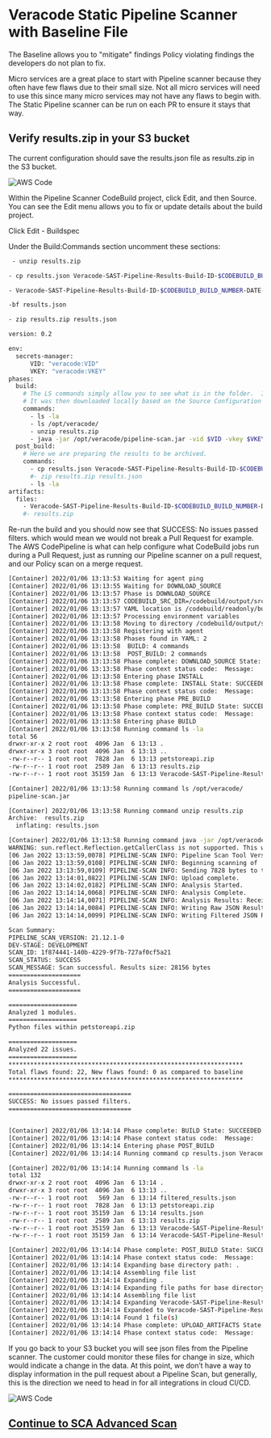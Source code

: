 # Veracode Static Pipeline Scanner with Baseline File

The Baseline allows you to "mitigate" findings Policy violating findings the developers do not plan to fix. 

 Micro services are a great place to start with Pipeline scanner because they often have few flaws due to their small size. Not all micro services will need to use this since many micro services may not have any flaws to begin with.  The Static Pipeline scanner can be run on each PR to ensure it stays that way.

## Verify results.zip in your S3 bucket

The current configuration should save the results.json file as results.zip in the S3 bucket.

![AWS Code](https://github.com/ClintPollock/AWS-Code-Suite-Veracode-Examples/raw/main/6-Static-Pipeline-Scan-Baseline/1-StaticPipelineBaseline.png)

Within the Pipeline Scanner CodeBuild project, click Edit, and then Source. You can see the Edit menu allows you to fix or update details about the build project.

Click Edit - Buildspec

Under the Build:Commands section uncomment these sections:

```bash
 - unzip results.zip
```

```bash
- cp results.json Veracode-SAST-Pipeline-Results-Build-ID-$CODEBUILD_BUILD_NUMBER-DATE-$(date +%Y-%m-%d).json
```

```bash
- Veracode-SAST-Pipeline-Results-Build-ID-$CODEBUILD_BUILD_NUMBER-DATE-$(date +%Y-%m-%d).jsonWe don’t want to overwrite the current results.zip baseline file, so comment out this as well under Artifacts - 
```

```bash
-bf results.json
```

```bash
- zip results.zip results.json
```

```bash
version: 0.2

env:
  secrets-manager:
      VID: "veracode:VID"
      VKEY: "veracode:VKEY"
phases:
  build:
    # The LS commands simply allow you to see what is in the folder.  In the previous step we created the petstoreapi.zip.
    # It was then downloaded locally based on the Source Configuration for this project to pull from the S3 bucket."
    commands:
      - ls -la
      - ls /opt/veracode/
      - unzip results.zip
      - java -jar /opt/veracode/pipeline-scan.jar -vid $VID -vkey $VKEY --file petstoreapi.zip -bf results.json
  post_build:
    # Here we are preparing the results to be archived.
    commands:
      - cp results.json Veracode-SAST-Pipeline-Results-Build-ID-$CODEBUILD_BUILD_NUMBER-DATE-$(date +%Y-%m-%d).json
      #- zip results.zip results.json
      - ls -la
artifacts:
  files:
    - Veracode-SAST-Pipeline-Results-Build-ID-$CODEBUILD_BUILD_NUMBER-DATE-$(date +%Y-%m-%d).json
    #- results.zip
```

Re-run the build and you should now see that SUCCESS: No issues passed filters. which would mean we would not break a Pull Request for example.  The AWS CodePipeline is what can help configure what CodeBuild jobs run during a Pull Request, just as running our Pipeline scanner on a pull request, and our Policy scan on a merge request.

```bash
[Container] 2022/01/06 13:13:53 Waiting for agent ping
[Container] 2022/01/06 13:13:55 Waiting for DOWNLOAD_SOURCE
[Container] 2022/01/06 13:13:57 Phase is DOWNLOAD_SOURCE
[Container] 2022/01/06 13:13:57 CODEBUILD_SRC_DIR=/codebuild/output/src965005462/src
[Container] 2022/01/06 13:13:57 YAML location is /codebuild/readonly/buildspec.yml
[Container] 2022/01/06 13:13:57 Processing environment variables
[Container] 2022/01/06 13:13:58 Moving to directory /codebuild/output/src965005462/src
[Container] 2022/01/06 13:13:58 Registering with agent
[Container] 2022/01/06 13:13:58 Phases found in YAML: 2
[Container] 2022/01/06 13:13:58  BUILD: 4 commands
[Container] 2022/01/06 13:13:58  POST_BUILD: 2 commands
[Container] 2022/01/06 13:13:58 Phase complete: DOWNLOAD_SOURCE State: SUCCEEDED
[Container] 2022/01/06 13:13:58 Phase context status code:  Message: 
[Container] 2022/01/06 13:13:58 Entering phase INSTALL
[Container] 2022/01/06 13:13:58 Phase complete: INSTALL State: SUCCEEDED
[Container] 2022/01/06 13:13:58 Phase context status code:  Message: 
[Container] 2022/01/06 13:13:58 Entering phase PRE_BUILD
[Container] 2022/01/06 13:13:58 Phase complete: PRE_BUILD State: SUCCEEDED
[Container] 2022/01/06 13:13:58 Phase context status code:  Message: 
[Container] 2022/01/06 13:13:58 Entering phase BUILD
[Container] 2022/01/06 13:13:58 Running command ls -la
total 56
drwxr-xr-x 2 root root  4096 Jan  6 13:13 .
drwxr-xr-x 3 root root  4096 Jan  6 13:13 ..
-rw-r--r-- 1 root root  7828 Jan  6 13:13 petstoreapi.zip
-rw-r--r-- 1 root root  2589 Jan  6 13:13 results.zip
-rw-r--r-- 1 root root 35159 Jan  6 13:13 Veracode-SAST-Pipeline-Results-Build-ID-39-DATE-2022-01-06.json

[Container] 2022/01/06 13:13:58 Running command ls /opt/veracode/
pipeline-scan.jar

[Container] 2022/01/06 13:13:58 Running command unzip results.zip
Archive:  results.zip
  inflating: results.json            

[Container] 2022/01/06 13:13:58 Running command java -jar /opt/veracode/pipeline-scan.jar -vid $VID -vkey $VKEY --file petstoreapi.zip -bf results.json
WARNING: sun.reflect.Reflection.getCallerClass is not supported. This will impact performance.
[06 Jan 2022 13:13:59,0078] PIPELINE-SCAN INFO: Pipeline Scan Tool Version 21.12.1-0. 
[06 Jan 2022 13:13:59,0108] PIPELINE-SCAN INFO: Beginning scanning of 'petstoreapi.zip'. 
[06 Jan 2022 13:13:59,0109] PIPELINE-SCAN INFO: Sending 7828 bytes to the server for analysis. 
[06 Jan 2022 13:14:01,0822] PIPELINE-SCAN INFO: Upload complete. 
[06 Jan 2022 13:14:02,0182] PIPELINE-SCAN INFO: Analysis Started. 
[06 Jan 2022 13:14:14,0068] PIPELINE-SCAN INFO: Analysis Complete. 
[06 Jan 2022 13:14:14,0071] PIPELINE-SCAN INFO: Analysis Results: Received 28655 bytes in 14963ms. 
[06 Jan 2022 13:14:14,0084] PIPELINE-SCAN INFO: Writing Raw JSON Results to file '/codebuild/output/src965005462/src/results.json'. 
[06 Jan 2022 13:14:14,0099] PIPELINE-SCAN INFO: Writing Filtered JSON Results to file '/codebuild/output/src965005462/src/filtered_results.json'. 

Scan Summary:
PIPELINE_SCAN_VERSION: 21.12.1-0
DEV-STAGE: DEVELOPMENT
SCAN_ID: 1f874441-140b-4229-9f7b-727af0cf5a21
SCAN_STATUS: SUCCESS
SCAN_MESSAGE: Scan successful. Results size: 28156 bytes
====================
Analysis Successful.
====================

===================
Analyzed 1 modules.
===================
Python files within petstoreapi.zip

===================
Analyzed 22 issues.
===================
*****************************************************************
Total flaws found: 22, New flaws found: 0 as compared to baseline
*****************************************************************

==================================
SUCCESS: No issues passed filters.
==================================


[Container] 2022/01/06 13:14:14 Phase complete: BUILD State: SUCCEEDED
[Container] 2022/01/06 13:14:14 Phase context status code:  Message: 
[Container] 2022/01/06 13:14:14 Entering phase POST_BUILD
[Container] 2022/01/06 13:14:14 Running command cp results.json Veracode-SAST-Pipeline-Results-Build-ID-$CODEBUILD_BUILD_NUMBER-DATE-$(date +%Y-%m-%d).json

[Container] 2022/01/06 13:14:14 Running command ls -la
total 132
drwxr-xr-x 2 root root  4096 Jan  6 13:14 .
drwxr-xr-x 3 root root  4096 Jan  6 13:13 ..
-rw-r--r-- 1 root root   569 Jan  6 13:14 filtered_results.json
-rw-r--r-- 1 root root  7828 Jan  6 13:13 petstoreapi.zip
-rw-r--r-- 1 root root 35159 Jan  6 13:14 results.json
-rw-r--r-- 1 root root  2589 Jan  6 13:13 results.zip
-rw-r--r-- 1 root root 35159 Jan  6 13:13 Veracode-SAST-Pipeline-Results-Build-ID-39-DATE-2022-01-06.json
-rw-r--r-- 1 root root 35159 Jan  6 13:14 Veracode-SAST-Pipeline-Results-Build-ID-40-DATE-2022-01-06.json

[Container] 2022/01/06 13:14:14 Phase complete: POST_BUILD State: SUCCEEDED
[Container] 2022/01/06 13:14:14 Phase context status code:  Message: 
[Container] 2022/01/06 13:14:14 Expanding base directory path: .
[Container] 2022/01/06 13:14:14 Assembling file list
[Container] 2022/01/06 13:14:14 Expanding .
[Container] 2022/01/06 13:14:14 Expanding file paths for base directory .
[Container] 2022/01/06 13:14:14 Assembling file list
[Container] 2022/01/06 13:14:14 Expanding Veracode-SAST-Pipeline-Results-Build-ID-$CODEBUILD_BUILD_NUMBER-DATE-$(date +%Y-%m-%d).json
[Container] 2022/01/06 13:14:14 Expanded to Veracode-SAST-Pipeline-Results-Build-ID-40-DATE-2022-01-06.json
[Container] 2022/01/06 13:14:14 Found 1 file(s)
[Container] 2022/01/06 13:14:14 Phase complete: UPLOAD_ARTIFACTS State: SUCCEEDED
[Container] 2022/01/06 13:14:14 Phase context status code:  Message: 
```

If you go back to your S3 bucket you will see json files from the Pipeline scanner.  The customer could monitor these files for change in size, which would indicate a change in the data.  At this point, we don’t have a way to display information in the pull request about a Pipeline Scan, but generally, this is the direction we need to head in for all integrations in cloud CI/CD.


![AWS Code](https://github.com/ClintPollock/AWS-Code-Suite-Veracode-Examples/raw/main/6-Static-Pipeline-Scan-Baseline/1-StaticPipelineBaseline.png)

## [Continue to SCA Advanced Scan](/7-SCA-Advanced-Scan)